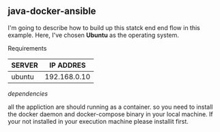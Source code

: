 ## java-docker-ansible

I'm going to describe how to build up this statck end end flow in this example. Here, I've chosen **Ubuntu** as the operating system.

Requirements

|SERVER| IP ADDRES|
|---|---|
| ubuntu | 192.168.0.10 |


_dependencies_

all the appliction are should running as a container. so you need to install the docker daemon and docker-compose  binary in your local machine.  If your not installed in your execution machine please installit first.
